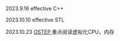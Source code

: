 2023.9.16 effective C++

2023.10.10 effective STL

2023.10.23 [OSTEP](https://pages.cs.wisc.edu/~remzi/OSTEP),重点阅读虚拟化CPU，内存
